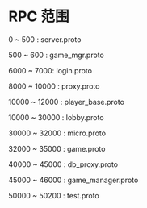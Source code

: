# RPC 范围

0 ~ 500 : server.proto 

500 ~ 600 : game_mgr.proto

6000 ~ 7000: login.proto

8000 ~ 10000 : proxy.proto

10000 ~ 12000 : player_base.proto

10000 ~ 30000 : lobby.proto

30000 ~ 32000 : micro.proto

32000 ~ 35000 : game.proto

40000 ~ 45000 : db_proxy.proto

45000 ~ 46000 : game_manager.proto

50000 ~ 50200 : test.proto